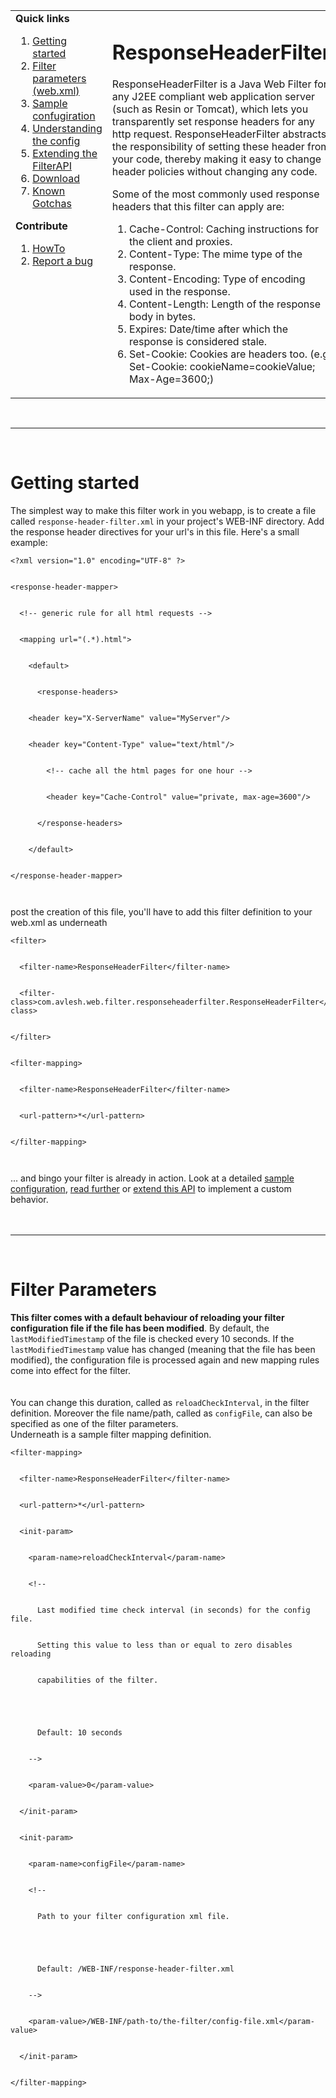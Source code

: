 <table cellpadding='0' cellspacing='0' border='0'>
<blockquote><tr>
<blockquote><td width='250' valign='top'><b>Quick links</b>
</blockquote><ol><li><a href='#Getting_started.md'>Getting started</a>
</li><li><a href='#Filter_Parameters.md'>Filter parameters (web.xml)</a>
</li><li><a href='http://code.google.com/p/responseheaderfilter/wiki/SampleConfiguration'>Sample confugiration</a>
</li><li><a href='http://code.google.com/p/responseheaderfilter/wiki/ConfigXml'>Understanding the config</a>
</li><li><a href='http://code.google.com/p/responseheaderfilter/wiki/ExtendingTheAPI'>Extending the FilterAPI</a>
</li><li><a href='http://code.google.com/p/responseheaderfilter/downloads/list'>Download</a>
</li><li><a href='http://code.google.com/p/responseheaderfilter/wiki/Gotchas'>Known Gotchas</a></li></ol></blockquote>

<b>Contribute</b>
<ol><li><a href='http://code.google.com/p/responseheaderfilter/wiki/HowTo'>HowTo</a>
</li><li><a href='http://code.google.com/p/responseheaderfilter/issues/list'>Report a bug</a>
</li></ol><blockquote></td>
<td valign='top'>
<h1>ResponseHeaderFilter</h1>
ResponseHeaderFilter is a Java Web Filter for any J2EE compliant web application server (such as Resin or Tomcat), which lets you transparently set response headers for any http request. ResponseHeaderFilter abstracts the responsibility of setting these header from your code, thereby making it easy to change header policies without changing any code.</blockquote>

Some of the most commonly used response headers that this filter can apply are:<br>
<ol><li>Cache-Control: Caching instructions for the client and proxies.<br>
</li><li>Content-Type: The mime type of the response.<br>
</li><li>Content-Encoding: Type of encoding used in the response.<br>
</li><li>Content-Length: Length of the response body in bytes.<br>
</li><li>Expires: Date/time after which the response is considered stale.<br>
</li><li>Set-Cookie: Cookies are headers too. (e.g Set-Cookie: cookieName=cookieValue; Max-Age=3600;)<br>
</li></ol><blockquote></td>
</blockquote><blockquote></tr>
</table>
<br />
<hr />
<br />
<h1>Getting started</h1>
The simplest way to make this filter work in you webapp, is to create a file called <code>response-header-filter.xml</code> in your project's WEB-INF directory. Add the response header directives for your url's in this file. Here's a small example:<br>
<pre><code>&lt;?xml version="1.0" encoding="UTF-8" ?&gt;<br>
&lt;response-header-mapper&gt;<br>
  &lt;!-- generic rule for all html requests --&gt;<br>
  &lt;mapping url="(.*).html"&gt;<br>
    &lt;default&gt;<br>
      &lt;response-headers&gt;<br>
	&lt;header key="X-ServerName" value="MyServer"/&gt;<br>
	&lt;header key="Content-Type" value="text/html"/&gt;<br>
        &lt;!-- cache all the html pages for one hour --&gt;<br>
        &lt;header key="Cache-Control" value="private, max-age=3600"/&gt;<br>
      &lt;/response-headers&gt;<br>
    &lt;/default&gt;<br>
&lt;/response-header-mapper&gt;<br>
</code></pre>
post the creation of this file, you'll have to add this filter definition to your web.xml as underneath<br>
<pre><code>&lt;filter&gt;<br>
  &lt;filter-name&gt;ResponseHeaderFilter&lt;/filter-name&gt;<br>
  &lt;filter-class&gt;com.avlesh.web.filter.responseheaderfilter.ResponseHeaderFilter&lt;/filter-class&gt;<br>
&lt;/filter&gt;<br>
&lt;filter-mapping&gt;<br>
  &lt;filter-name&gt;ResponseHeaderFilter&lt;/filter-name&gt;<br>
  &lt;url-pattern&gt;*&lt;/url-pattern&gt;<br>
&lt;/filter-mapping&gt;<br>
</code></pre>
... and bingo your filter is already in action. Look at a detailed <a href='http://code.google.com/p/responseheaderfilter/wiki/SampleConfiguration'>sample configuration</a>, <a href='#Filter_Parameters.md'>read further</a> or <a href='http://code.google.com/p/responseheaderfilter/wiki/ExtendingTheAPI'>extend this API</a> to implement a custom behavior.<br>
<br /><br />
<hr />
<br />
<h1>Filter Parameters</h1>
<b>This filter comes with a default behaviour of reloading your filter configuration file if the file has been modified</b>. By default, the <code>lastModifiedTimestamp</code> of the file is checked every 10 seconds. If the <code>lastModifiedTimestamp</code> value has changed (meaning that the file has been modified), the configuration file is processed again and new mapping rules come into effect for the filter.<br>
<br /><br />
You can change this duration, called as <code>reloadCheckInterval</code>, in the filter definition. Moreover the file name/path, called as <code>configFile</code>, can also be specified as one of the filter parameters.<br>
Underneath is a sample filter mapping definition.<br>
<pre><code>&lt;filter-mapping&gt;<br>
  &lt;filter-name&gt;ResponseHeaderFilter&lt;/filter-name&gt;<br>
  &lt;url-pattern&gt;*&lt;/url-pattern&gt; <br>
  &lt;init-param&gt;<br>
    &lt;param-name&gt;reloadCheckInterval&lt;/param-name&gt;<br>
    &lt;!-- <br>
      Last modified time check interval (in seconds) for the config file. <br>
      Setting this value to less than or equal to zero disables reloading <br>
      capabilities of the filter.<br>
<br>
      Default: 10 seconds<br>
    --&gt;<br>
    &lt;param-value&gt;0&lt;/param-value&gt;    <br>
  &lt;/init-param&gt;<br>
  &lt;init-param&gt;<br>
    &lt;param-name&gt;configFile&lt;/param-name&gt;<br>
    &lt;!-- <br>
      Path to your filter configuration xml file.<br>
<br>
      Default: /WEB-INF/response-header-filter.xml<br>
    --&gt;<br>
    &lt;param-value&gt;/WEB-INF/path-to/the-filter/config-file.xml&lt;/param-value&gt; <br>
  &lt;/init-param&gt;<br>
&lt;/filter-mapping&gt;<br>
</code></pre>
